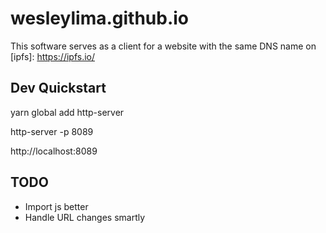 # wesleylima.github.io


This software serves as a client for a website with the same DNS name on [ipfs]: https://ipfs.io/

## Dev Quickstart
yarn global add http-server

http-server -p 8089

http://localhost:8089


## TODO
* Import js better
* Handle URL changes smartly
